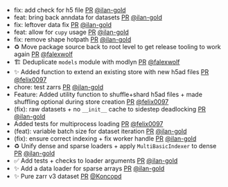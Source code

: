 - fix: add check for h5 file [PR](https://github.com/laminlabs/arrayloaders/pull/29) [@ilan-gold](https://github.com/ilan-gold)
- feat: bring back anndata for datasets [PR](https://github.com/laminlabs/arrayloaders/pull/28) [@ilan-gold](https://github.com/ilan-gold)
- fix: leftover data fix [PR](https://github.com/laminlabs/arrayloaders/pull/24) [@ilan-gold](https://github.com/ilan-gold)
- feat: allow for `cupy` usage [PR](https://github.com/laminlabs/arrayloaders/pull/23) [@ilan-gold](https://github.com/ilan-gold)
- fix: remove shape hotpath [PR](https://github.com/laminlabs/arrayloaders/pull/22) [@ilan-gold](https://github.com/ilan-gold)
- ♻️ Move package source back to root level to get release tooling to work again [PR](https://github.com/laminlabs/arrayloaders/pull/21) [@falexwolf](https://github.com/falexwolf)
- 🏗️ Deduplicate `models` module with modlyn [PR](https://github.com/laminlabs/arrayloaders/pull/20) [@falexwolf](https://github.com/falexwolf)
- ✨ Added function to extend an existing store with new h5ad files [PR](https://github.com/laminlabs/arrayloaders/pull/19) [@felix0097](https://github.com/felix0097)
- chore: test zarrs [PR](https://github.com/laminlabs/arrayloaders/pull/18) [@ilan-gold](https://github.com/ilan-gold)
- Feature: Added utility function to shuffle+shard h5ad files + made shuffling optional during store creation [PR](https://github.com/laminlabs/arrayloaders/pull/11) [@felix0097](https://github.com/felix0097)
- (fix): raw datasets + no `__init__` cache to sidestep deadlocking [PR](https://github.com/laminlabs/arrayloaders/pull/17) [@ilan-gold](https://github.com/ilan-gold)
- Added tests for multiprocess loading [PR](https://github.com/laminlabs/arrayloaders/pull/14) [@felix0097](https://github.com/felix0097)
- (feat): variable batch size for dataset iteration [PR](https://github.com/laminlabs/arrayloaders/pull/15) [@ilan-gold](https://github.com/ilan-gold)
- (fix): ensure correct indexing + fix worker handle [PR](https://github.com/laminlabs/arrayloaders/pull/13) [@ilan-gold](https://github.com/ilan-gold)
- ♻️ Unify dense and sparse loaders + apply `MultiBasicIndexer` to dense [PR](https://github.com/laminlabs/arrayloaders/pull/12) [@ilan-gold](https://github.com/ilan-gold)
- ✅ Add tests + checks to loader arguments [PR](https://github.com/laminlabs/arrayloaders/pull/10) [@ilan-gold](https://github.com/ilan-gold)
- ✨ Add a data loader for sparse arrays [PR](https://github.com/laminlabs/arrayloaders/pull/6) [@ilan-gold](https://github.com/ilan-gold)
- ✨ Pure zarr v3 dataset [PR](https://github.com/laminlabs/modlyn/pull/7) [@Koncopd](https://github.com/Koncopd)
